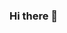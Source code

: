 ### Hi there 👋

<!-- 
- 🔭 I’m currently working on ... Azure 104 and Bicep
- 🌱 I’m currently learning ... from John Savill
**lagg300/lagg300** is a ✨ _special_ ✨ repository because its `README.md` (this file) appears on your GitHub profile.

Here are some ideas to get you started:

- 🔭 I’m currently working on ... Azure 104 and Bicep
- 🌱 I’m currently learning ... from John Savill
- 👯 I’m looking to collaborate on ...
- 🤔 I’m looking for help with ...
- 💬 Ask me about ...
- 📫 How to reach me: ...
- 😄 Pronouns: ...
- ⚡ Fun fact: ...
-->
